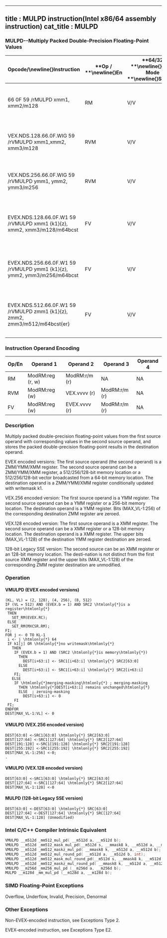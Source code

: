 ----------------------------
title : MULPD instruction(Intel x86/64 assembly instruction)
cat_title : MULPD
----------------------------
### MULPD--Multiply Packed Double-Precision Floating-Point Values


|**Opcode/**\newline{}**Instruction**|**Op / **\newline{}**En**|**64/32 **\newline{}**bit Mode **\newline{}**Support**|**CPUID **\newline{}**Feature **\newline{}**Flag**|**Description**|
|------------------------------------|-------------------------|------------------------------------------------------|--------------------------------------------------|---------------|
|66 0F 59 /rMULPD xmm1, xmm2/m128|RM|V/V|SSE2|Multiply packed double-precision floating-point values in xmm2/m128 with xmm1 and store result in xmm1.|
|VEX.NDS.128.66.0F.WIG 59 /rVMULPD xmm1,xmm2, xmm3/m128|RVM|V/V|AVX|Multiply packed double-precision floating-point values in xmm3/m128 with xmm2 and store result in xmm1.|
|VEX.NDS.256.66.0F.WIG 59 /rVMULPD ymm1, ymm2, ymm3/m256|RVM|V/V|AVX|Multiply packed double-precision floating-point values in ymm3/m256 with ymm2 and store result in ymm1.|
|EVEX.NDS.128.66.0F.W1 59 /rVMULPD xmm1 {k1}{z}, xmm2, xmm3/m128/m64bcst|FV|V/V|AVX512VLAVX512F|Multiply packed double-precision floating-point values from xmm3/m128/m64bcst to xmm2 and store result in xmm1.|
|EVEX.NDS.256.66.0F.W1 59 /rVMULPD ymm1 {k1}{z}, ymm2, ymm3/m256/m64bcst|FV|V/V|AVX512VLAVX512F|Multiply packed double-precision floating-point values from ymm3/m256/m64bcst to ymm2 and store result in ymm1.|
|EVEX.NDS.512.66.0F.W1 59 /rVMULPD zmm1 {k1}{z}, zmm2, zmm3/m512/m64bcst{er}|FV|V/V|AVX512F|Multiply packed double-precision floating-point values in zmm3/m512/m64bcst with zmm2 and store result in zmm1.|
### Instruction Operand Encoding


|Op/En|Operand 1|Operand 2|Operand 3|Operand 4|
|-----|---------|---------|---------|---------|
|RM|ModRM:reg (r, w)|ModRM:r/m (r)|NA|NA|
|RVM|ModRM:reg (w)|VEX.vvvv (r)|ModRM:r/m (r)|NA|
|FV|ModRM:reg (w)|EVEX.vvvv (r)|ModRM:r/m (r)|NA|
### Description


Multiply packed double-precision floating-point values from the first source operand with corresponding values in the second source operand, and stores the packed double-precision floating-point results in the destination operand.

EVEX encoded versions: The first source operand (the second operand) is a ZMM/YMM/XMM register. The second source operand can be a ZMM/YMM/XMM register, a 512/256/128-bit memory location or a 512/256/128-bit vector broadcasted from a 64-bit memory location. The destination operand is a ZMM/YMM/XMM register conditionally updated with writemask k1.

VEX.256 encoded version: The first source operand is a YMM register. The second source operand can be a YMM register or a 256-bit memory location. The destination operand is a YMM register. Bits (MAX_VL-1:256) of the corresponding destination ZMM register are zeroed.

VEX.128 encoded version: The first source operand is a XMM register. The second source operand can be a XMM register or a 128-bit memory location. The destination operand is a XMM register. The upper bits (MAX_VL-1:128) of the destination YMM register destination are zeroed.

128-bit Legacy SSE version: The second source can be an XMM register or an 128-bit memory location. The desti-nation is not distinct from the first source XMM register and the upper bits (MAX_VL-1:128) of the corresponding ZMM register destination are unmodified.


### Operation
#### VMULPD (EVEX encoded versions)
```info-verb
(KL, VL) = (2, 128), (4, 256), (8, 512)
IF (VL = 512) AND (EVEX.b = 1) AND SRC2 \htmlonly{*}is a register\htmlonly{*}
 THEN
   SET_RM(EVEX.RC);
 ELSE 
   SET_RM(MXCSR.RM);
FI;
FOR j <-  0 TO KL-1
 i  <- j \htmlonly{*} 64
 IF k1[j] OR \htmlonly{*}no writemask\htmlonly{*}
   THEN 
    IF (EVEX.b = 1) AND (SRC2 \htmlonly{*}is memory\htmlonly{*})
      THEN
        DEST[i+63:i]  <- SRC1[i+63:i] \htmlonly{*} SRC2[63:0]
      ELSE 
        DEST[i+63:i]  <- SRC1[i+63:i] \htmlonly{*} SRC2[i+63:i]
    FI;
   ELSE 
    IF \htmlonly{*}merging-masking\htmlonly{*} ; merging-masking
      THEN \htmlonly{*}DEST[i+63:i] remains unchanged\htmlonly{*}
      ELSE  ; zeroing-masking
        DEST[i+63:i] <-  0
    FI
 FI;
ENDFOR
DEST[MAX_VL-1:VL] <-  0
```
#### VMULPD (VEX.256 encoded version)
```info-verb
DEST[63:0] <- SRC1[63:0] \htmlonly{*} SRC2[63:0]
DEST[127:64]  <-SRC1[127:64] \htmlonly{*} SRC2[127:64]
DEST[191:128]  <-SRC1[191:128] \htmlonly{*} SRC2[191:128]
DEST[255:192] <- SRC1[255:192] \htmlonly{*} SRC2[255:192]
DEST[MAX_VL-1:256] <- 0;
.
```
#### VMULPD (VEX.128 encoded version)
```info-verb
DEST[63:0] <- SRC1[63:0] \htmlonly{*} SRC2[63:0]
DEST[127:64] <- SRC1[127:64] \htmlonly{*} SRC2[127:64]
DEST[MAX_VL-1:128]  <-0
```
#### MULPD (128-bit Legacy SSE version)
```info-verb
DEST[63:0] <- DEST[63:0] \htmlonly{*} SRC[63:0]
DEST[127:64] <- DEST[127:64] \htmlonly{*} SRC[127:64]
DEST[MAX_VL-1:128] (Unmodified)
```

### Intel C/C++ Compiler Intrinsic Equivalent

```cpp
VMULPD __m512d _mm512_mul_pd( __m512d a, __m512d b);
VMULPD __m512d _mm512_mask_mul_pd(__m512d s, __mmask8 k, __m512d a, __m512d b);
VMULPD __m512d _mm512_maskz_mul_pd( __mmask8 k, __m512d a, __m512d b);
VMULPD __m512d _mm512_mul_round_pd( __m512d a, __m512d b, int);
VMULPD __m512d _mm512_mask_mul_round_pd(__m512d s, __mmask8 k, __m512d a, __m512d b, int);
VMULPD __m512d _mm512_maskz_mul_round_pd( __mmask8 k, __m512d a, __m512d b, int);
VMULPD __m256d _mm256_mul_pd (__m256d a, __m256d b);
MULPD __m128d _mm_mul_pd (__m128d a, __m128d b);
```
### SIMD Floating-Point Exceptions


Overflow, Underflow, Invalid, Precision, Denormal

### Other Exceptions


Non-EVEX-encoded instruction, see Exceptions Type 2.

EVEX-encoded instruction, see Exceptions Type E2.

